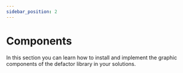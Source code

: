 ```yaml
---
sidebar_position: 2
---
```


# Components

In this section you can learn how to install and implement the graphic components of the defactor library in your solutions.
